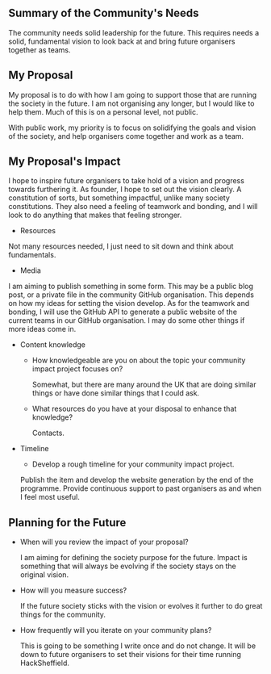 ## Summary of the Community's Needs

The community needs solid leadership for the future. 
This requires needs a solid, fundamental vision to look back at and bring future organisers together as teams.

## My Proposal

My proposal is to do with how I am going to support those that are running the society in the future. I am not organising any longer, but I would like to help them. Much of this is on a personal level, not public.

With public work, my priority is to focus on solidifying the goals and vision of the society, and help organisers come together and work as a team.

## My Proposal's Impact

I hope to inspire future organisers to take hold of a vision and progress towards furthering it. As founder, I hope to set out the vision clearly. A constitution of sorts, but something impactful, unlike many society constitutions.
They also need a feeling of teamwork and bonding, and I will look to do anything that makes that feeling stronger.
- Resources

Not many resources needed, I just need to sit down and think about fundamentals.
- Media

I am aiming to publish something in some form. This may be a public blog post, or a private file in the community GitHub organisation. This depends on how my ideas for setting the vision develop.
As for the teamwork and bonding, I will use the GitHub API to generate a public website of the current teams in our GitHub organisation.
I may do some other things if more ideas come in.
- Content knowledge
  - How knowledgeable are you on about the topic your community impact project focuses on?
  
    Somewhat, but there are many around the UK that are doing similar things or have done similar things that I could ask.
  - What resources do you have at your disposal to enhance that knowledge?
  
    Contacts.
- Timeline
  - Develop a rough timeline for your community impact project.
  
  Publish the item and develop the website generation by the end of the programme. Provide continuous support to past organisers as and when I feel most useful.

## Planning for the Future

- When will you review the impact of your proposal?

  I am aiming for defining the society purpose for the future. Impact is something that will always be evolving if the society stays on the original vision.
- How will you measure success?

  If the future society sticks with the vision or evolves it further to do great things for the community.
- How frequently will you iterate on your community plans?

  This is going to be something I write once and do not change. It will be down to future organisers to set their visions for their time running HackSheffield.
